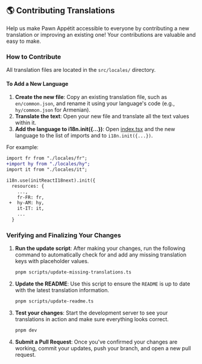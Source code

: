 ## 🌎 Contributing Translations

Help us make Pawn Appétit accessible to everyone by contributing a new translation or improving an existing one\! Your contributions are valuable and easy to make.

### How to Contribute

All translation files are located in the `src/locales/` directory.

#### To Add a New Language

1.  **Create the new file**: Copy an existing translation file, such as `en/common.json`, and rename it using your language's code (e.g., `hy/common.json` for Armenian).
2.  **Translate the text**: Open your new file and translate all the text values within it.
3.  **Add the language to i18n.init({...})**: Open [index.tsx](src/index.tsx) and the new language to the list of imports and to `i18n.init({...})`.

For example:
<!-- end list -->

```diff
import fr from "./locales/fr";
+import hy from "./locales/hy";
import it from "./locales/it";

i18n.use(initReactI18next).init({
  resources: {
    ...,
    fr-FR: fr,
 +  hy-AM: hy,
    it-IT: it,
    ...
  }
```

### Verifying and Finalizing Your Changes

1.  **Run the update script**: After making your changes, run the following command to automatically check for and add any missing translation keys with placeholder values.

    ```sh
    pnpm scripts/update-missing-translations.ts
    ```

2.  **Update the README**: Use this script to ensure the `README` is up to date with the latest translation information.

    ```sh
    pnpm scripts/update-readme.ts
    ```

3.  **Test your changes**: Start the development server to see your translations in action and make sure everything looks correct.

    ```sh
    pnpm dev
    ```

4.  **Submit a Pull Request**: Once you've confirmed your changes are working, commit your updates, push your branch, and open a new pull request.